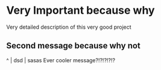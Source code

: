 # Very Important because why

Very detailed description of this very good project

## Second message because why not

^
|                  dsd
|              sasas
Ever cooler message?!?!?!?!?